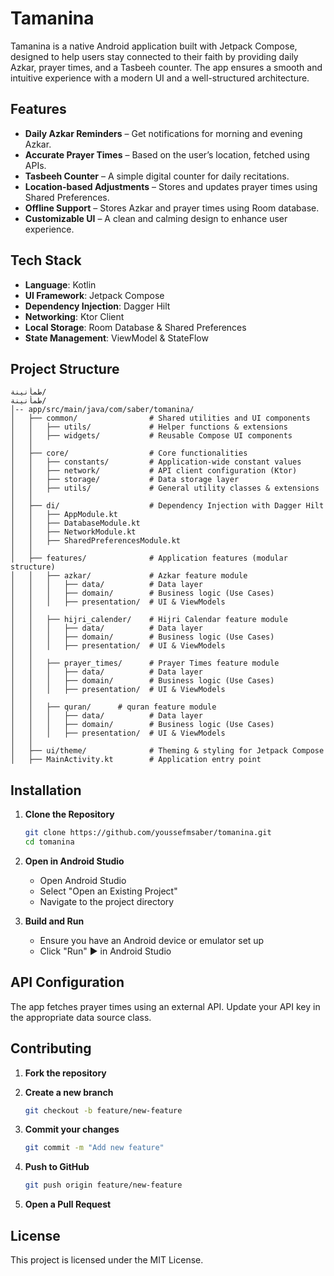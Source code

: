 # Tamanina  

Tamanina is a native Android application built with Jetpack Compose, designed to help users stay connected to their faith by providing daily Azkar, prayer times, and a Tasbeeh counter. The app ensures a smooth and intuitive experience with a modern UI and a well-structured architecture.  

## Features  

- **Daily Azkar Reminders** – Get notifications for morning and evening Azkar.  
- **Accurate Prayer Times** – Based on the user’s location, fetched using APIs.  
- **Tasbeeh Counter** – A simple digital counter for daily recitations.  
- **Location-based Adjustments** – Stores and updates prayer times using Shared Preferences.  
- **Offline Support** – Stores Azkar and prayer times using Room database.  
- **Customizable UI** – A clean and calming design to enhance user experience.  

## Tech Stack  

- **Language**: Kotlin  
- **UI Framework**: Jetpack Compose  
- **Dependency Injection**: Dagger Hilt  
- **Networking**: Ktor Client  
- **Local Storage**: Room Database & Shared Preferences  
- **State Management**: ViewModel & StateFlow  

## Project Structure  

```
طمأنينة/
طمأنينة/
│-- app/src/main/java/com/saber/tomanina/
│   ├── common/                # Shared utilities and UI components
│   │   ├── utils/             # Helper functions & extensions
│   │   ├── widgets/           # Reusable Compose UI components
│   │
│   ├── core/                  # Core functionalities
│   │   ├── constants/         # Application-wide constant values
│   │   ├── network/           # API client configuration (Ktor)
│   │   ├── storage/           # Data storage layer
│   │   ├── utils/             # General utility classes & extensions
│   │
│   ├── di/                    # Dependency Injection with Dagger Hilt
│   │   ├── AppModule.kt       
│   │   ├── DatabaseModule.kt  
│   │   ├── NetworkModule.kt   
│   │   ├── SharedPreferencesModule.kt
│   │
│   ├── features/              # Application features (modular structure)
│   │   ├── azkar/             # Azkar feature module
│   │   │   ├── data/          # Data layer
│   │   │   ├── domain/        # Business logic (Use Cases)
│   │   │   ├── presentation/  # UI & ViewModels
│   │
│   │   ├── hijri_calender/    # Hijri Calendar feature module
│   │   │   ├── data/          # Data layer
│   │   │   ├── domain/        # Business logic (Use Cases)
│   │   │   ├── presentation/  # UI & ViewModels
│   │
│   │   ├── prayer_times/      # Prayer Times feature module
│   │   │   ├── data/          # Data layer
│   │   │   ├── domain/        # Business logic (Use Cases)
│   │   │   ├── presentation/  # UI & ViewModels
│   │
│   │   ├── quran/      # quran feature module
│   │   │   ├── data/          # Data layer
│   │   │   ├── domain/        # Business logic (Use Cases)
│   │   │   ├── presentation/  # UI & ViewModels
│   │
│   ├── ui/theme/              # Theming & styling for Jetpack Compose
│   ├── MainActivity.kt        # Application entry point

```

## Installation  

1. **Clone the Repository**  

   ```bash
   git clone https://github.com/youssefmsaber/tomanina.git
   cd tomanina
   ```

2. **Open in Android Studio**  

   - Open Android Studio  
   - Select "Open an Existing Project"  
   - Navigate to the project directory  

3. **Build and Run**  

   - Ensure you have an Android device or emulator set up  
   - Click "Run" ▶️ in Android Studio  

## API Configuration  

The app fetches prayer times using an external API. Update your API key in the appropriate data source class.  

## Contributing  

1. **Fork the repository**  
2. **Create a new branch**  

   ```bash
   git checkout -b feature/new-feature
   ```

3. **Commit your changes**  

   ```bash
   git commit -m "Add new feature"
   ```

4. **Push to GitHub**  

   ```bash
   git push origin feature/new-feature
   ```

5. **Open a Pull Request**  

## License  

This project is licensed under the MIT License.  
